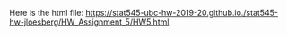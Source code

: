 Here is the html file: https://stat545-ubc-hw-2019-20.github.io./stat545-hw-jloesberg/HW_Assignment_5/HW5.html

